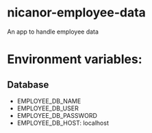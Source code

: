 # nicanor-employee-data
 An app to handle employee data

# Environment variables:

## Database

* EMPLOYEE_DB_NAME
* EMPLOYEE_DB_USER
* EMPLOYEE_DB_PASSWORD
* EMPLOYEE_DB_HOST: localhost